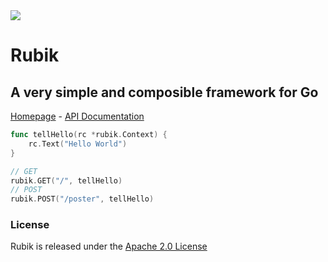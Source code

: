 <img src="https://avatars3.githubusercontent.com/u/61872650?s=60&v=4">

# Rubik

## A very simple and composible framework for Go

[Homepage](https://rubikorg.github.io) -
[API Documentation](https://pkg.go.dev/github.com/rubikorg/rubik?tab=doc)

```go
func tellHello(rc *rubik.Context) {
    rc.Text("Hello World")
}

// GET
rubik.GET("/", tellHello)
// POST
rubik.POST("/poster", tellHello)
```

### License

Rubik is released under the
[Apache 2.0 License](http://www.apache.org/licenses/LICENSE-2.0)
